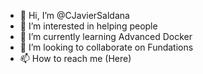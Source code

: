 - 👋 Hi, I’m @CJavierSaldana
- 👀 I’m interested in helping people
- 🌱 I’m currently learning Advanced Docker
- 💞️ I’m looking to collaborate on Fundations
- 📫 How to reach me (Here)

